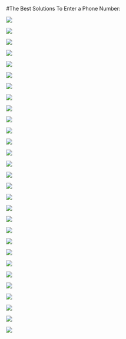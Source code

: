 #The Best Solutions To Enter a Phone Number:

![](assets/phone-number1.png)

![](assets/phone-number2.gif)

![](assets/phone-number3.jpg)

![](assets/phone-number4.gif)

![](assets/phone-number5.jpg)

![](assets/phone-number6.gif)

![](assets/phone-number7.gif)

![](assets/phone-number8.gif)

![](assets/phone-number10.gif)

![](assets/phone-number11.jpg)

![](assets/phone-number12.gif)

![](assets/phone-number13.jpg)

![](assets/phone-number14.gif)

![](assets/phone-number15.png)

![](assets/phone-number16.gif)

![](assets/phone-number17.gif)

![](assets/phone-number18.gif)

![](assets/phone-number19.gif)

![](assets/phone-number20.gif)

![](assets/phone-number21.gif)

![](assets/phone-number22.gif)

![](assets/phone-number23.gif)

![](assets/phone-number24.gif)

![](assets/phone-number25.gif)

![](assets/phone-number25.gif)

![](assets/phone-number26.gif)

![](assets/phone-number27.gif)

![](assets/phone-number28.gif)

![](assets/phone-number29.gif)
